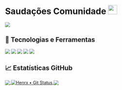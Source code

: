 # Saudações Comunidade <img src="https://raw.githubusercontent.com/MartinHeinz/MartinHeinz/master/wave.gif" width="30px">


<img align="center" src="https://github-readme-stats.vercel.app/api/top-langs/?username=Henrx&theme=<THEME_NAME>" />

## 🔧 Tecnologias e Ferramentas
![](https://img.shields.io/badge/OS-Windows-informational?style=flat&logo=windows&logoColor=white&color=db0000)
![](https://img.shields.io/badge/Editor-Visual_Studio_Code-informational?style=flat&logo=visualstudiocode&logoColor=white&color=db0000)
![](https://img.shields.io/badge/Code-Lua-informational?style=flat&logo=lua&logoColor=white&color=db0000)
![](https://img.shields.io/badge/Code-Python-informational?style=flat&logo=python&logoColor=white&color=db0000)
![](https://img.shields.io/badge/Code-JavaScript-informational?style=flat&logo=javascript&logoColor=white&color=db0000)


## &#x1f4c8; Estatísticas GitHub

<a href="https://github.com/Henrx/Henrx">
  <img align="center" src="https://github-readme-stats.vercel.app/api/top-langs/?username=MartinHeinz&hide=java,html&title_color=ffffff&text_color=c9cacc&icon_color=bf0606&bg_color=1d1f21" />
</a>
<a href="https://github.com/Henrx/Henrx">
  <img align="center" src="https://github-readme-stats.vercel.app/api?username=Henrx&show_icons=true&line_height=27&count_private=true&title_color=ffffff&text_color=c9cacc&icon_color=bf0606&bg_color=1d1f21" alt="Henrx • Git Status" />
</a>

<a href="https://github.com/Henrx/fivem">
  <img align="center" src="https://github-readme-stats.vercel.app/api/pin/?username=MartinHeinz&repo=python-project-blueprint&title_color=ffffff&text_color=c9cacc&icon_color=bf0606&bg_color=1d1f21" />
</a>
